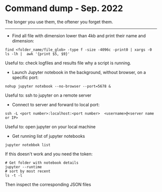 # Command dump - Sep. 2022

The longer you use them, the oftener you forget them.

---

- Find all file with dimension lower than 4kb and print their name and dimension:
```
find <folder_name/file_glob> -type f -size -4096c -print0 | xargs -0 ls -lh |  awk '{print $5, $9}'
```
Useful to: check logfiles and results file why a script is running. 

- Launch Jupyter notebook in the background, without browser, on a specific port:
```
nohup jupyter notebook --no-browser --port=5678 &
```
Useful to: ssh to jupyter on a remote server

- Connect to server and forward to local port:
```
ssh -L <port number>:localhost:<port number>  <username>@<server name or IP>
```

Useful to: open jupyter on your local machine

- Get running list of jupyter notebooks
```
jupyter notebbok list
```
If this doesn't work and you need the token:
```
# Get folder with notebook details
jupyter --runtime
# sort by most recent
ls -t -l 
```
Then inspect the corresponding JSON files

